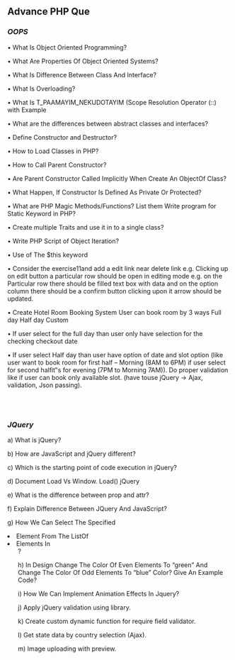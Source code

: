 <h2> Advance PHP Que </h2>
<h3> <i>OOPS</i> </h3>

• What Is Object Oriented Programming?

• What Are Properties Of Object Oriented Systems?

• What Is Difference Between Class And Interface?

• What Is Overloading?

• What Is T_PAAMAYIM_NEKUDOTAYIM (Scope Resolution Operator (::) with Example

• What are the differences between abstract classes and interfaces?

• Define Constructor and Destructor?

• How to Load Classes in PHP?

• How to Call Parent Constructor?

• Are Parent Constructor Called Implicitly When Create An ObjectOf Class?

• What Happen, If Constructor Is Defined As Private Or Protected?

• What are PHP Magic Methods/Functions? List them Write program for Static Keyword in PHP?

• Create multiple Traits and use it in to a single class?

• Write PHP Script of Object Iteration?

• Use of The $this keyword

• Consider the exercise11and add a edit link near delete link e.g. Clicking up on edit button a particular row should be open in editing mode e.g. on the Particular row there should be filled text box with data and on the option column there should be a confirm button clicking upon it arrow should be updated.

• Create Hotel Room Booking System User can book room by 3 ways
  Full day
  Half day
  Custom
  
• If user select for the full day than user only have selection for the checking checkout date

• If user select Half day than user have option of date and slot option (like user want to book room for first half – Morning (8AM to 6PM) if user select for second halfit‟s for evening (7PM to Morning 7AM)). Do proper validation like if user can book only available slot. (have touse jQuery -> Ajax, validation, Json passing).

<br><br>
<h3><i> JQuery </i></h3>

a) What is jQuery?

b) How are JavaScript and jQuery different?

c) Which is the starting point of code execution in jQuery?

d) Document Load Vs Window. Load() jQuery

e) What is the difference between prop and attr?

f) Explain Difference Between JQuery And JavaScript?

g) How We Can Select The Specified <li> Element From The ListOf <li> Elements In <ul>?
  
h) In <table> Design Change The Color Of Even <tr> Elements To
  “green” And Change The Color Of Odd <tr> Elements To “blue” Color? Give An Example Code?
  
i) How We Can Implement Animation Effects In Jquery?
  
j) Apply jQuery validation using library.
  
k) Create custom dynamic function for require field validator.
  
l) Get state data by country selection (Ajax).
  
m) Image uploading with preview.
  
